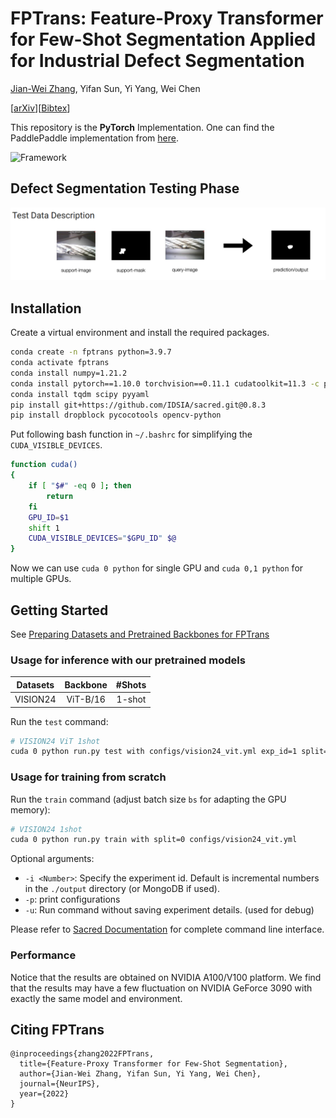 # FPTrans: Feature-Proxy Transformer for Few-Shot Segmentation Applied for Industrial Defect Segmentation

[Jian-Wei Zhang](https://github.com/Jarvis73), Yifan Sun, Yi Yang, Wei Chen

[[arXiv](https://arxiv.org/abs/2210.06908)][[Bibtex](https://github.com/Jarvis73/FPTrans#CitingFPTrans)]

This repository is the **PyTorch** Implementation. One can find the PaddlePaddle implementation from [here](https://github.com/Jarvis73/FPTransPaddle).

![Framework](./assets/framework.png)


## Defect Segmentation Testing Phase
![One Shot Defect Segmentation](TestData.png)
## Installation

Create a virtual environment and install the required packages.

```bash
conda create -n fptrans python=3.9.7
conda activate fptrans
conda install numpy=1.21.2
conda install pytorch==1.10.0 torchvision==0.11.1 cudatoolkit=11.3 -c pytorch
conda install tqdm scipy pyyaml
pip install git+https://github.com/IDSIA/sacred.git@0.8.3
pip install dropblock pycocotools opencv-python
```

Put following bash function in `~/.bashrc` for simplifying the `CUDA_VISIBLE_DEVICES`. 

```bash
function cuda()
{
    if [ "$#" -eq 0 ]; then
        return
    fi
    GPU_ID=$1
    shift 1
    CUDA_VISIBLE_DEVICES="$GPU_ID" $@
}
```

Now we can use `cuda 0 python` for single GPU and `cuda 0,1 python` for multiple GPUs. 

## Getting Started

See [Preparing Datasets and Pretrained Backbones for FPTrans](./data/README.md)

### Usage for inference with our pretrained models


| Datasets  | Backbone  | #Shots |
|:---------:|:---------:|:------:|
| VISION24  | ViT-B/16  | 1-shot |



Run the `test` command:

```bash
# VISION24 ViT 1shot
cuda 0 python run.py test with configs/vision24_vit.yml exp_id=1 split=0


```

### Usage for training from scratch

Run the `train` command (adjust batch size `bs` for adapting the GPU memory):

```bash
# VISION24 1shot
cuda 0 python run.py train with split=0 configs/vision24_vit.yml

```

Optional arguments:

* `-i <Number>`: Specify the experiment id. Default is incremental numbers in the `./output` directory (or MongoDB if used).
* `-p`: print configurations
* `-u`: Run command without saving experiment details. (used for debug)

Please refer to [Sacred Documentation](https://sacred.readthedocs.io/en/stable/index.html) for complete command line interface. 

### Performance


Notice that the results are obtained on NVIDIA A100/V100 platform. We find that the results
may have a few fluctuation on NVIDIA GeForce 3090 with exactly the same model and environment.

## Citing FPTrans

```text
@inproceedings{zhang2022FPTrans,
  title={Feature-Proxy Transformer for Few-Shot Segmentation},
  author={Jian-Wei Zhang, Yifan Sun, Yi Yang, Wei Chen},
  journal={NeurIPS},
  year={2022}
}
```
